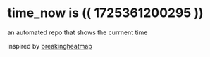 # time_now is (( 1725361200295 ))

an automated repo that shows the currnent time

inspired by [breakingheatmap](https://github.com/breakingheatmap/breakingheatmap)